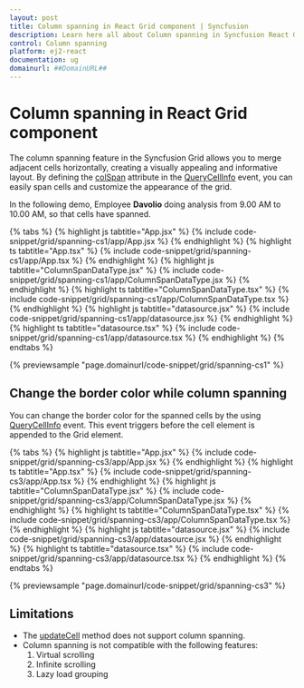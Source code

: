 ```yaml
---
layout: post
title: Column spanning in React Grid component | Syncfusion
description: Learn here all about Column spanning in Syncfusion React Grid component of Syncfusion Essential JS 2 and more.
control: Column spanning 
platform: ej2-react
documentation: ug
domainurl: ##DomainURL##
---
```


# Column spanning in React Grid component

The column spanning feature in the Syncfusion Grid allows you to merge adjacent cells horizontally, creating a visually appealing and informative layout. By defining the [colSpan](https://ej2.syncfusion.com/react/documentation/api/grid/queryCellInfoEventArgs/#colspan) attribute in the [QueryCellInfo](https://ej2.syncfusion.com/react/documentation/api/grid/queryCellInfoEventArgs) event, you can easily span cells and customize the appearance of the grid.

In the following demo, Employee **Davolio** doing analysis from 9.00 AM to 10.00 AM, so that cells have spanned.

{% tabs %}
{% highlight js tabtitle="App.jsx" %}
{% include code-snippet/grid/spanning-cs1/app/App.jsx %}
{% endhighlight %}
{% highlight ts tabtitle="App.tsx" %}
{% include code-snippet/grid/spanning-cs1/app/App.tsx %}
{% endhighlight %}
{% highlight js tabtitle="ColumnSpanDataType.jsx" %}
{% include code-snippet/grid/spanning-cs1/app/ColumnSpanDataType.jsx %}
{% endhighlight %}
{% highlight ts tabtitle="ColumnSpanDataType.tsx" %}
{% include code-snippet/grid/spanning-cs1/app/ColumnSpanDataType.tsx %}
{% endhighlight %}
{% highlight js tabtitle="datasource.jsx" %}
{% include code-snippet/grid/spanning-cs1/app/datasource.jsx %}
{% endhighlight %}
{% highlight ts tabtitle="datasource.tsx" %}
{% include code-snippet/grid/spanning-cs1/app/datasource.tsx %}
{% endhighlight %}
{% endtabs %}

 {% previewsample "page.domainurl/code-snippet/grid/spanning-cs1" %}

## Change the border color while column spanning

You can change the border color for the spanned cells by the using [QueryCellInfo](https://ej2.syncfusion.com/react/documentation/api/grid/#querycellinfo) event. This event triggers before the cell element is appended to the Grid element.

{% tabs %}
{% highlight js tabtitle="App.jsx" %}
{% include code-snippet/grid/spanning-cs3/app/App.jsx %}
{% endhighlight %}
{% highlight ts tabtitle="App.tsx" %}
{% include code-snippet/grid/spanning-cs3/app/App.tsx %}
{% endhighlight %}
{% highlight js tabtitle="ColumnSpanDataType.jsx" %}
{% include code-snippet/grid/spanning-cs3/app/ColumnSpanDataType.jsx %}
{% endhighlight %}
{% highlight ts tabtitle="ColumnSpanDataType.tsx" %}
{% include code-snippet/grid/spanning-cs3/app/ColumnSpanDataType.tsx %}
{% endhighlight %}
{% highlight js tabtitle="datasource.jsx" %}
{% include code-snippet/grid/spanning-cs3/app/datasource.jsx %}
{% endhighlight %}
{% highlight ts tabtitle="datasource.tsx" %}
{% include code-snippet/grid/spanning-cs3/app/datasource.tsx %}
{% endhighlight %}
{% endtabs %}

 {% previewsample "page.domainurl/code-snippet/grid/spanning-cs3" %}

## Limitations

* The [updateCell](https://ej2.syncfusion.com/react/documentation/api/grid/#updatecell) method does not support column spanning.
* Column spanning is not compatible with the following features:
    1. Virtual scrolling
    2. Infinite scrolling
    3. Lazy load grouping